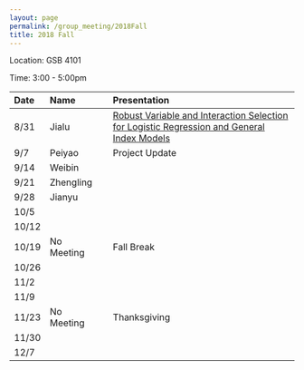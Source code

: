 ```yaml
---
layout: page
permalink: /group_meeting/2018Fall
title: 2018 Fall
---
```


Location: GSB 4101 

Time: 3:00 - 5:00pm

| Date     | Name      |   | Presentation |
| :-----   | :----------|---|:--------         |
| 8/31    | Jialu      |   |[Robust Variable and Interaction Selection for Logistic Regression and General Index Models]|
| 9/7     | Peiyao     |   |Project Update              |
| 9/14    | Weibin     |   |             |
| 9/21    | Zhengling  |   |         |
| 9/28    | Jianyu     |   |         |
| 10/5    |           |   |          |
| 10/12   |           |   |         |
| 10/19   | No Meeting |   | Fall Break    |
| 10/26   |           |   |         |
| 11/2    |           |   |         |
| 11/9    |           |   |         |
| 11/23   | No Meeting |   | Thanksgiving   |
| 11/30   |           |   |         |
| 12/7    |           |   |         |

[Robust Variable and Interaction Selection for Logistic Regression and General Index Models]: https://www.tandfonline.com/doi/pdf/10.1080/01621459.2017.1401541?needAccess=true